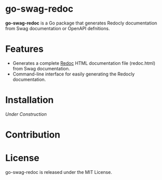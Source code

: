 # go-swag-redoc
**go-swag-redoc** is a Go package that generates Redocly documentation from Swag documentation or OpenAPI defnitions.

# Features
- Generates a complete [Redoc](https://redocly.com/redoc/) HTML documentation file (redoc.html) from Swag documentation.
- Command-line interface for easily generating the Redocly documentation.

# Installation
*Under Construction*

# Contribution 

# License
go-swag-redoc is released under the MIT License.
